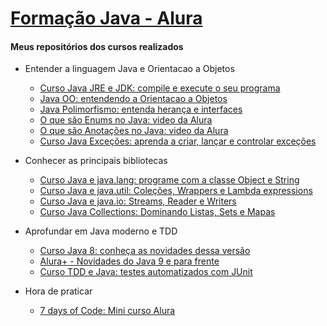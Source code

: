 # [Formação Java - Alura](https://www.alura.com.br/formacao-java)

#### Meus repositórios dos cursos realizados    
* Entender a linguagem Java e Orientacao a Objetos
  - [Curso Java JRE e JDK: compile e execute o seu programa](https://github.com/wherculano/Java-Primeiros-Passos)
  - [Java OO: entendendo a Orientacao a Objetos](https://github.com/wherculano/Java-Introducao-a-Orientacao-a-Objetos)
  - [Java Polimorfismo: entenda herança e interfaces](https://github.com/wherculano/Java-Heranca-Interfaces-Polimorfismo)
  - [O que são Enums no Java: video da Alura](https://www.alura.com.br/videos/o-que-sao-enums-no-java--c81)
  - [O que são Anotações no Java: video da Alura](https://www.alura.com.br/videos/o-que-sao-anotacoes-no-java--c131)
  - [Curso Java Exceções: aprenda a criar, lançar e controlar exceções](https://github.com/wherculano/Java-Excecoes-aprenda-a-criar-lancar-e-controlar-excecoes)  
  
* Conhecer as principais bibliotecas
  - [Curso Java e java.lang: programe com a classe Object e String]()
  - [Curso Java e java.util: Coleções, Wrappers e Lambda expressions]()
  - [Curso Java e java.io: Streams, Reader e Writers]()
  - [Curso Java Collections: Dominando Listas, Sets e Mapas]()
  
 
* Aprofundar em Java moderno e TDD
  - [Curso Java 8: conheça as novidades dessa versão]()
  - [Alura+ - Novidades do Java 9 e para frente](https://www.alura.com.br/videos/novidades-do-java-9-e-para-frente-c228)
  - [Curso TDD e Java: testes automatizados com JUnit]()
  
 * Hora de praticar    
   - [7 days of Code: Mini curso Alura](https://7daysofcode.io/matricula/java)
 
